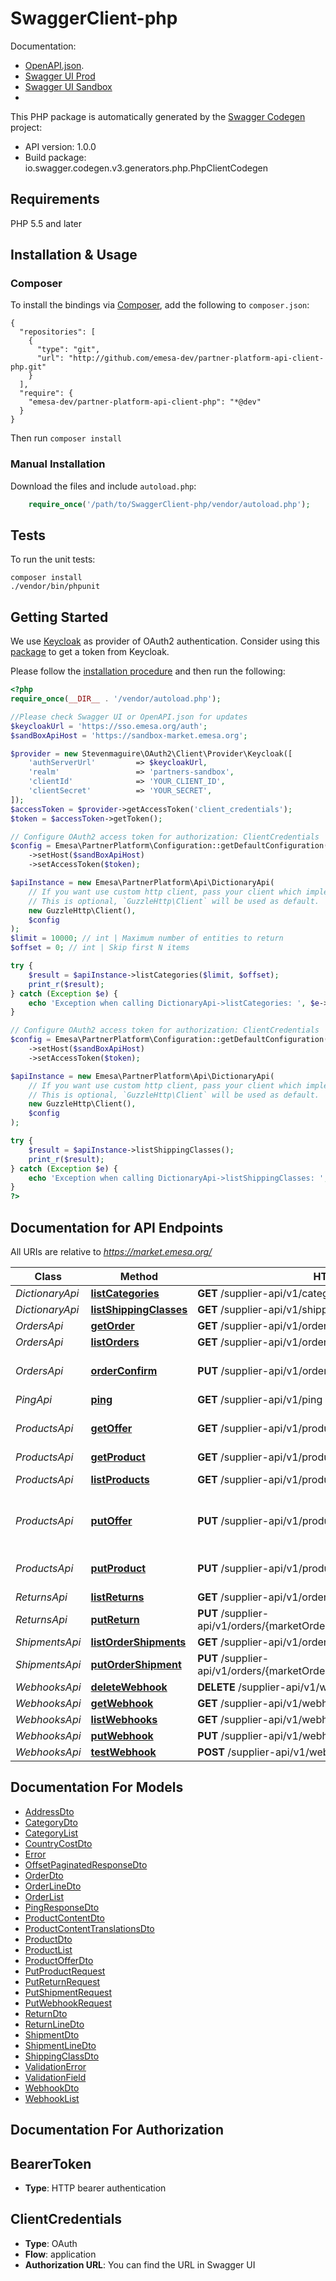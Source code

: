 # SwaggerClient-php

Documentation:<br>
- [OpenAPI.json](https://market.emesa.org/supplier-api/v1/doc.json).
- [Swagger UI Prod](https://market.emesa.org/supplier-api/v1/ui.html)
- [Swagger UI Sandbox](https://sandbox-market.emesa.org/supplier-api/v1/ui.html)
- 
This PHP package is automatically generated by the [Swagger Codegen](https://github.com/swagger-api/swagger-codegen) project:

- API version: 1.0.0
- Build package: io.swagger.codegen.v3.generators.php.PhpClientCodegen

## Requirements

PHP 5.5 and later

## Installation & Usage
### Composer

To install the bindings via [Composer](http://getcomposer.org/), add the following to `composer.json`:

```
{
  "repositories": [
    {
      "type": "git",
      "url": "http://github.com/emesa-dev/partner-platform-api-client-php.git"
    }
  ],
  "require": {
    "emesa-dev/partner-platform-api-client-php": "*@dev"
  }
}
```

Then run `composer install`

### Manual Installation

Download the files and include `autoload.php`:

```php
    require_once('/path/to/SwaggerClient-php/vendor/autoload.php');
```

## Tests

To run the unit tests:

```
composer install
./vendor/bin/phpunit
```

## Getting Started

We use [Keycloak](https://www.keycloak.org/) as provider of OAuth2 authentication.
Consider using this [package](https://github.com/stevenmaguire/oauth2-keycloak) to get a token from Keycloak.

Please follow the [installation procedure](#installation--usage) and then run the following:

```php
<?php
require_once(__DIR__ . '/vendor/autoload.php');

//Please check Swagger UI or OpenAPI.json for updates
$keycloakUrl = 'https://sso.emesa.org/auth';
$sandBoxApiHost = 'https://sandbox-market.emesa.org';

$provider = new Stevenmaguire\OAuth2\Client\Provider\Keycloak([
    'authServerUrl'         => $keycloakUrl,
    'realm'                 => 'partners-sandbox',
    'clientId'              => 'YOUR_CLIENT_ID',
    'clientSecret'          => 'YOUR_SECRET',
]);
$accessToken = $provider->getAccessToken('client_credentials');
$token = $accessToken->getToken();

// Configure OAuth2 access token for authorization: ClientCredentials
$config = Emesa\PartnerPlatform\Configuration::getDefaultConfiguration()
    ->setHost($sandBoxApiHost)
    ->setAccessToken($token);

$apiInstance = new Emesa\PartnerPlatform\Api\DictionaryApi(
    // If you want use custom http client, pass your client which implements `GuzzleHttp\ClientInterface`.
    // This is optional, `GuzzleHttp\Client` will be used as default.
    new GuzzleHttp\Client(),
    $config
);
$limit = 10000; // int | Maximum number of entities to return
$offset = 0; // int | Skip first N items

try {
    $result = $apiInstance->listCategories($limit, $offset);
    print_r($result);
} catch (Exception $e) {
    echo 'Exception when calling DictionaryApi->listCategories: ', $e->getMessage(), PHP_EOL;
}

// Configure OAuth2 access token for authorization: ClientCredentials
$config = Emesa\PartnerPlatform\Configuration::getDefaultConfiguration()
    ->setHost($sandBoxApiHost)
    ->setAccessToken($token);

$apiInstance = new Emesa\PartnerPlatform\Api\DictionaryApi(
    // If you want use custom http client, pass your client which implements `GuzzleHttp\ClientInterface`.
    // This is optional, `GuzzleHttp\Client` will be used as default.
    new GuzzleHttp\Client(),
    $config
);

try {
    $result = $apiInstance->listShippingClasses();
    print_r($result);
} catch (Exception $e) {
    echo 'Exception when calling DictionaryApi->listShippingClasses: ', $e->getMessage(), PHP_EOL;
}
?>
```

## Documentation for API Endpoints

All URIs are relative to *https://market.emesa.org/*

Class | Method | HTTP request | Description
------------ | ------------- | ------------- | -------------
*DictionaryApi* | [**listCategories**](docs/Api/DictionaryApi.md#listcategories) | **GET** /supplier-api/v1/categories | 
*DictionaryApi* | [**listShippingClasses**](docs/Api/DictionaryApi.md#listshippingclasses) | **GET** /supplier-api/v1/shipping-classes | 
*OrdersApi* | [**getOrder**](docs/Api/OrdersApi.md#getorder) | **GET** /supplier-api/v1/orders/{marketOrderId} | Get order
*OrdersApi* | [**listOrders**](docs/Api/OrdersApi.md#listorders) | **GET** /supplier-api/v1/orders | List orders
*OrdersApi* | [**orderConfirm**](docs/Api/OrdersApi.md#orderconfirm) | **PUT** /supplier-api/v1/orders/{marketOrderId}/state/confirmed | Confirm order received
*PingApi* | [**ping**](docs/Api/PingApi.md#ping) | **GET** /supplier-api/v1/ping | 
*ProductsApi* | [**getOffer**](docs/Api/ProductsApi.md#getoffer) | **GET** /supplier-api/v1/products/{supplierProductId}/offer | Get current offer for a product
*ProductsApi* | [**getProduct**](docs/Api/ProductsApi.md#getproduct) | **GET** /supplier-api/v1/products/{supplierProductId} | Get product
*ProductsApi* | [**listProducts**](docs/Api/ProductsApi.md#listproducts) | **GET** /supplier-api/v1/products | List products
*ProductsApi* | [**putOffer**](docs/Api/ProductsApi.md#putoffer) | **PUT** /supplier-api/v1/products/{supplierProductId}/offer | Create or update an offer on a product
*ProductsApi* | [**putProduct**](docs/Api/ProductsApi.md#putproduct) | **PUT** /supplier-api/v1/products/{supplierProductId} | Create or update product
*ReturnsApi* | [**listReturns**](docs/Api/ReturnsApi.md#listreturns) | **GET** /supplier-api/v1/orders/{marketOrderId}/returns | 
*ReturnsApi* | [**putReturn**](docs/Api/ReturnsApi.md#putreturn) | **PUT** /supplier-api/v1/orders/{marketOrderId}/returns/{supplierReturnId} | 
*ShipmentsApi* | [**listOrderShipments**](docs/Api/ShipmentsApi.md#listordershipments) | **GET** /supplier-api/v1/orders/{marketOrderId}/shipments | 
*ShipmentsApi* | [**putOrderShipment**](docs/Api/ShipmentsApi.md#putordershipment) | **PUT** /supplier-api/v1/orders/{marketOrderId}/shipments/{supplierShipmentId} | 
*WebhooksApi* | [**deleteWebhook**](docs/Api/WebhooksApi.md#deletewebhook) | **DELETE** /supplier-api/v1/webhooks/{supplierWebhookId} | 
*WebhooksApi* | [**getWebhook**](docs/Api/WebhooksApi.md#getwebhook) | **GET** /supplier-api/v1/webhooks/{supplierWebhookId} | 
*WebhooksApi* | [**listWebhooks**](docs/Api/WebhooksApi.md#listwebhooks) | **GET** /supplier-api/v1/webhooks | 
*WebhooksApi* | [**putWebhook**](docs/Api/WebhooksApi.md#putwebhook) | **PUT** /supplier-api/v1/webhooks/{supplierWebhookId} | 
*WebhooksApi* | [**testWebhook**](docs/Api/WebhooksApi.md#testwebhook) | **POST** /supplier-api/v1/webhooks/{supplierWebhookId}/test | 

## Documentation For Models

 - [AddressDto](docs/Model/AddressDto.md)
 - [CategoryDto](docs/Model/CategoryDto.md)
 - [CategoryList](docs/Model/CategoryList.md)
 - [CountryCostDto](docs/Model/CountryCostDto.md)
 - [Error](docs/Model/Error.md)
 - [OffsetPaginatedResponseDto](docs/Model/OffsetPaginatedResponseDto.md)
 - [OrderDto](docs/Model/OrderDto.md)
 - [OrderLineDto](docs/Model/OrderLineDto.md)
 - [OrderList](docs/Model/OrderList.md)
 - [PingResponseDto](docs/Model/PingResponseDto.md)
 - [ProductContentDto](docs/Model/ProductContentDto.md)
 - [ProductContentTranslationsDto](docs/Model/ProductContentTranslationsDto.md)
 - [ProductDto](docs/Model/ProductDto.md)
 - [ProductList](docs/Model/ProductList.md)
 - [ProductOfferDto](docs/Model/ProductOfferDto.md)
 - [PutProductRequest](docs/Model/PutProductRequest.md)
 - [PutReturnRequest](docs/Model/PutReturnRequest.md)
 - [PutShipmentRequest](docs/Model/PutShipmentRequest.md)
 - [PutWebhookRequest](docs/Model/PutWebhookRequest.md)
 - [ReturnDto](docs/Model/ReturnDto.md)
 - [ReturnLineDto](docs/Model/ReturnLineDto.md)
 - [ShipmentDto](docs/Model/ShipmentDto.md)
 - [ShipmentLineDto](docs/Model/ShipmentLineDto.md)
 - [ShippingClassDto](docs/Model/ShippingClassDto.md)
 - [ValidationError](docs/Model/ValidationError.md)
 - [ValidationField](docs/Model/ValidationField.md)
 - [WebhookDto](docs/Model/WebhookDto.md)
 - [WebhookList](docs/Model/WebhookList.md)

## Documentation For Authorization


## BearerToken

- **Type**: HTTP bearer authentication

## ClientCredentials

- **Type**: OAuth
- **Flow**: application
- **Authorization URL**: You can find the URL in Swagger UI
